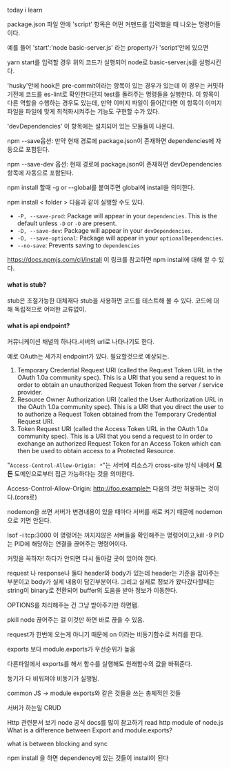 today i learn

package.json 파일 안에 'script' 항목은 어떤 커맨드를 입력했을 때 나오는 명령어들이다.

예를 들어 'start':'node basic-server.js' 라는 property가 'script'안에 있으면 

yarn start를 입력할 경우 위의 코드가 실행되어 node로 basic-server.js를 실행시킨다.



'husky'안에 hook은 pre-commit이라는 항목이 있는 경우가 있는데 이 경우는 커밋하기전에 코드를 es-lint로 확인한다던지 test를 돌려주는 명령들을 실행한다. 이 항목이 다른 역할을 수행하는 경우도 있는데, 만약 이미지 파일이 들어간다면 이 항목이 이미지파일을 파일에 맞게 최적화시켜주는 기능도 구현할 수가 있다.

'devDependencies'  이 항목에는 설치되어 있는 모듈들이 나온다.



npm --save옵션: 만약 현재 경로에 package.json이 존재하면 dependencies에 자동으로 포함된다.

npm --save-dev 옵션: 현재 경로에 package.json이 존재하면 devDependencies 항목에 자동으로 포함된다.



npm install 할때 -g or --global를 붙여주면 global에 install을 의미한다.

npm install  < folder > 다음과 같이 실행할 수도 있다. 

- `-P, --save-prod`: Package will appear in your `dependencies`. This is the default unless `-D` or `-O` are present.
- `-D, --save-dev`: Package will appear in your `devDependencies`.
- `-O, --save-optional`: Package will appear in your `optionalDependencies`.
- `--no-save`: Prevents saving to `dependencies`

https://docs.npmjs.com/cli/install 이 링크를 참고하면 npm install에 대해 알 수 있다.



#### what is stub?

stub은 조절가능한 대체재다 stub을 사용하면 코드를 테스트해 볼 수 있다. 코드에 대해 독립적으로 어떠한 교류없이.

#### what is api endpoint?

커뮤니케이션 채녈의 하나다.서버의 url로 나타나기도 한다. 

예로 OAuth는 세가지 endpoint가 있다. 필요할것으로 예상되는.

1. Temporary Credential Request URI (called the Request Token URL in the OAuth 1.0a community spec). This is a URI that you send a request to in order to obtain an unauthorized Request Token from the server / service provider.
2. Resource Owner Authorization URI (called the User Authorization URL in the OAuth 1.0a community spec). This is a URI that you direct the user to to authorize a Request Token obtained from the Temporary Credential Request URI.
3. Token Request URI (called the Access Token URL in the OAuth 1.0a community spec). This is a URI that you send a request to in order to exchange an authorized Request Token for an Access Token which can then be used to obtain access to a Protected Resource.





"`Access-Control-Allow-Origin: *`"는 서버에 리소스가 cross-site 방식 내에서 **모든** 도메인으로부터 접근 가능하다는 것을 의미한다.

Access-Control-Allow-Origin: http://foo.example는 다음의 것만 허용하는 것이다.(cors로)



nodemon을 쓰면 서버가 변경내용이 있을 때마다 서버를 새로 켜기 때문에 nodemon으로 키면 안된다.



lsof -i tcp:3000 이 명령어는 꺼지지않은 서버들을 확인해주는 명령어이고,kill -9 PID는 PID에 해당하는 연결을 끊어주는 명령어이다.

 커밋을 꼭하자! 하다가 안되면 다시 돌아갈 곳이 있어야 한다.



request 나 response나 둘다 header와 body가 있는데 header는 기준을 잡아주는 부분이고 body가 실제 내용이 담긴부분이다. 그리고 실제로 정보가 왔다갔다할때는 string이 binary로 전환되어 buffer의 도움을 받아 정보가 이동한다.

OPTIONS를 처리해주는 건 그냥 받아주기만 하면됌.

pkill node 끊어주는 걸 이것만 하면 바로 끊을 수 있음.

request가 한번에 오는게 아니기 때문에 on 이라는 비동기함수로 처리를 한다.

exports 보다 module.exports가 우선순위가 높음

다른파일에서 exports를 해서 함수를 실행해도 원래함수의 값을 바꿔준다.

동기가 다 비워져야 비동기가 실행됨.



common JS -> module exports와 같은 것들을 쓰는 총체적인 것들

서버가 하는일 CRUD 

Http 관련문서 보기 node 공식 docs를 많이 참고하기 read http module of node.js
 What is a difference between Export and module.exports?

what is between blocking and sync

npm install 을 하면 dependency에 있는 것들이 install이 된다













